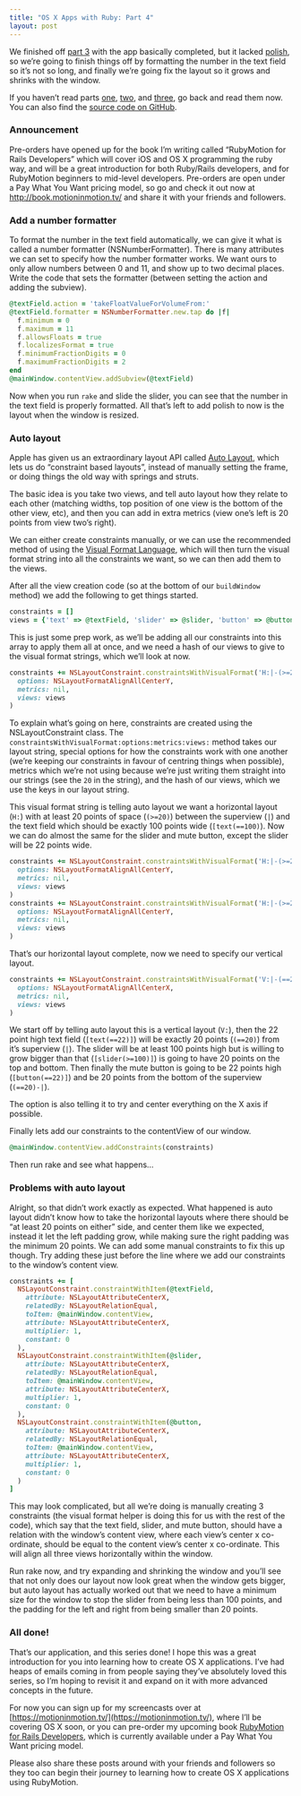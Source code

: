 ```yaml
---
title: "OS X Apps with Ruby: Part 4"
layout: post
---
```


We finished off [part 3](http://blog.motioninmotion.tv/os-x-apps-with-ruby-part-3) with the app basically completed, but it lacked [polish](https://developer.apple.com/library/mac/referencelibrary/GettingStarted/RoadMapOSX/books/RM_YourFirstApp_Mac/Articles/AddPolish.html#//apple_ref/doc/uid/TP40012262-TP40012101-CH6-SW1), so we’re going to finish things off by formatting the number in the text field so it’s not so long, and finally we’re going fix the layout so it grows and shrinks with the window.

If you haven’t read parts [one](http://blog.motioninmotion.tv/building-os-x-apps-with-rubymotion), [two](http://blog.motioninmotion.tv/os-x-apps-with-ruby-part-2), and [three](http://blog.motioninmotion.tv/os-x-apps-with-ruby-part-3), go back and read them now. You can also find the [source code on GitHub](https://github.com/FluffyJack/TrackMix).

### Announcement

Pre-orders have opened up for the book I’m writing called “RubyMotion for Rails Developers” which will cover iOS and OS X programming the ruby way, and will be a great introduction for both Ruby/Rails developers, and for RubyMotion beginners to mid-level developers. Pre-orders are open under a Pay What You Want pricing model, so go and check it out now at http://book.motioninmotion.tv/ and share it with your friends and followers.

### Add a number formatter

To format the number in the text field automatically, we can give it what is called a number formatter (NSNumberFormatter). There is many attributes we can set to specify how the number formatter works. We want ours to only allow numbers between 0 and 11, and show up to two decimal places. Write the code that sets the formatter (between setting the action and adding the subview).

```ruby
@textField.action = 'takeFloatValueForVolumeFrom:'
@textField.formatter = NSNumberFormatter.new.tap do |f|
  f.minimum = 0
  f.maximum = 11
  f.allowsFloats = true
  f.localizesFormat = true
  f.minimumFractionDigits = 0
  f.maximumFractionDigits = 2
end
@mainWindow.contentView.addSubview(@textField)
```

Now when you run `rake` and slide the slider, you can see that the number in the text field is properly formatted. All that’s left to add polish to now is the layout when the window is resized.

### Auto layout

Apple has given us an extraordinary layout API called [Auto Layout](https://developer.apple.com/library/ios/documentation/userexperience/conceptual/AutolayoutPG/Introduction/Introduction.html), which lets us do “constraint based layouts”, instead of manually setting the frame, or doing things the old way with springs and struts.

The basic idea is you take two views, and tell auto layout how they relate to each other (matching widths, top position of one view is the bottom of the other view, etc), and then you can add in extra metrics (view one’s left is 20 points from view two’s right).

We can either create constraints manually, or we can use the recommended method of using the [Visual Format Language](https://developer.apple.com/library/ios/documentation/UserExperience/Conceptual/AutolayoutPG/VisualFormatLanguage/VisualFormatLanguage.html), which will then turn the visual format string into all the constraints we want, so we can then add them to the views.

After all the view creation code (so at the bottom of our `buildWindow` method) we add the following to get things started.

```ruby
constraints = []
views = {'text' => @textField, 'slider' => @slider, 'button' => @button, 'superview' => @mainWindow.contentView}
```

This is just some prep work, as we’ll be adding all our constraints into this array to apply them all at once, and we need a hash of our views to give to the visual format strings, which we’ll look at now.

```ruby
constraints += NSLayoutConstraint.constraintsWithVisualFormat('H:|-(>=20)-[text(==100)]-(>=20)-|',
  options: NSLayoutFormatAlignAllCenterY,
  metrics: nil,
  views: views
)
```

To explain what’s going on here, constraints are created using the NSLayoutConstraint class. The `constraintsWithVisualFormat:options:metrics:views:` method takes our layout string, special options for how the constraints work with one another (we’re keeping our constraints in favour of centring things when possible), metrics which we’re not using because we’re just writing them straight into our strings (see the `20` in the string), and the hash of our views, which we use the keys in our layout string.

This visual format string is telling auto layout we want a horizontal layout (`H:`) with at least 20 points of space (`(>=20)`) between the superview (`|`) and the text field which should be exactly 100 points wide (`[text(==100)`). Now we can do almost the same for the slider and mute button, except the slider will be 22 points wide.

```ruby
constraints += NSLayoutConstraint.constraintsWithVisualFormat('H:|-(>=20)-[slider(==22)]-(>=20)-|',
  options: NSLayoutFormatAlignAllCenterY,
  metrics: nil,
  views: views
)
constraints += NSLayoutConstraint.constraintsWithVisualFormat('H:|-(>=20)-[button(==100)]-(>=20)-|',
  options: NSLayoutFormatAlignAllCenterY,
  metrics: nil,
  views: views
)
```

That’s our horizontal layout complete, now we need to specify our vertical layout.

```ruby
constraints += NSLayoutConstraint.constraintsWithVisualFormat('V:|-(==20)-[text(==22)]-(==20)-[slider(>=100)]-(==20)-[button(==22)]-(==20)-|',
  options: NSLayoutFormatAlignAllCenterX,
  metrics: nil,
  views: views
)
```

We start off by telling auto layout this is a vertical layout (`V:`), then the 22 point high text field (`[text(==22)]`) will be exactly 20 points (`(==20)`) from it’s superview (`|`). The slider will be at least 100 points high but is willing to grow bigger than that (`[slider(>=100)]`) is going to have 20 points on the top and bottom. Then finally the mute button is going to be 22 points high (`[button(==22)]`) and be 20 points from the bottom of the superview (`(==20)-|`).

The option is also telling it to try and center everything on the X axis if possible.

Finally lets add our constraints to the contentView of our window.

```ruby
@mainWindow.contentView.addConstraints(constraints)
```

Then run rake and see what happens…

### Problems with auto layout

Alright, so that didn’t work exactly as expected. What happened is auto layout didn’t know how to take the horizontal layouts where there should be “at least 20 points on either” side, and center them like we expected, instead it let the left padding grow, while making sure the right padding was the minimum 20 points. We can add some manual constraints to fix this up though. Try adding these just before the line where we add our constraints to the window’s content view.

```ruby
constraints += [
  NSLayoutConstraint.constraintWithItem(@textField,
    attribute: NSLayoutAttributeCenterX,
    relatedBy: NSLayoutRelationEqual,
    toItem: @mainWindow.contentView,
    attribute: NSLayoutAttributeCenterX,
    multiplier: 1,
    constant: 0
  ),
  NSLayoutConstraint.constraintWithItem(@slider,
    attribute: NSLayoutAttributeCenterX,
    relatedBy: NSLayoutRelationEqual,
    toItem: @mainWindow.contentView,
    attribute: NSLayoutAttributeCenterX,
    multiplier: 1,
    constant: 0
  ),
  NSLayoutConstraint.constraintWithItem(@button,
    attribute: NSLayoutAttributeCenterX,
    relatedBy: NSLayoutRelationEqual,
    toItem: @mainWindow.contentView,
    attribute: NSLayoutAttributeCenterX,
    multiplier: 1,
    constant: 0
  )
]
```

This may look complicated, but all we’re doing is manually creating 3 constraints (the visual format helper is doing this for us with the rest of the code), which say that the text field, slider, and mute button, should have a relation with the window’s content view, where each view’s center x co-ordinate, should be equal to the content view’s center x co-ordinate. This will align all three views horizontally within the window.

Run rake now, and try expanding and shrinking the window and you’ll see that not only does our layout now look great when the window gets bigger, but auto layout has actually worked out that we need to have a minimum size for the window to stop the slider from being less than 100 points, and the padding for the left and right from being smaller than 20 points.

### All done!

That’s our application, and this series done! I hope this was a great introduction for you into learning how to create OS X applications. I’ve had heaps of emails coming in from people saying they’ve absolutely loved this series, so I’m hoping to revisit it and expand on it with more advanced concepts in the future.

For now you can sign up for my screencasts over at [https://motioninmotion.tv/](https://motioninmotion.tv/), where I’ll be covering OS X soon, or you can pre-order my upcoming book [RubyMotion for Rails Developers](http://book.motioninmotion.tv/), which is currently available under a Pay What You Want pricing model.

Please also share these posts around with your friends and followers so they too can begin their journey to learning how to create OS X applications using RubyMotion.